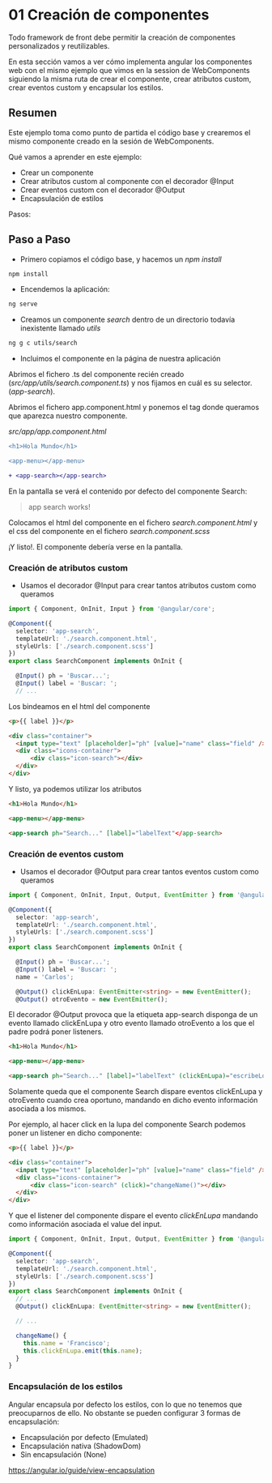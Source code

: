 # 01 Creación de componentes

Todo framework de front debe permitir la creación de componentes personalizados y reutilizables.

En esta sección vamos a ver cómo implementa angular los componentes web con el mismo ejemplo que vimos en la session de WebComponents siguiendo la misma ruta de crear el componente, crear atributos custom, crear eventos custom y encapsular los estilos.

## Resumen

Este ejemplo toma como punto de partida el código base y crearemos el mismo componente creado en la sesión de WebComponents.

Qué vamos a aprender en este ejemplo:

- Crear un componente
- Crear atributos custom al componente con el decorador @Input
- Crear eventos custom con el decorador @Output
- Encapsulación de estilos

Pasos:

## Paso a Paso

- Primero copiamos el código base, y hacemos un _npm install_

```bash
npm install
```

- Encendemos la aplicación:

```bash
ng serve
```

- Creamos un componente _search_ dentro de un directorio todavía inexistente llamado _utils_

```bash
ng g c utils/search
```

- Incluimos el componente en la página de nuestra aplicación

Abrimos el fichero .ts del componente recién creado (_src/app/utils/search.component.ts_) y nos fijamos en cuál es su selector. (_app-search_).

Abrimos el fichero app.component.html y ponemos el tag donde queramos que aparezca nuestro componente.

_src/app/app.component.html_

```diff
<h1>Hola Mundo</h1>

<app-menu></app-menu>

+ <app-search></app-search>
```

En la pantalla se verá el contenido por defecto del componente Search:

> app search works!

Colocamos el html del componente en el fichero _search.component.html_ y el css del componente en el fichero _search.component.scss_

¡Y listo!. El componente debería verse en la pantalla.

### Creación de atributos custom

- Usamos el decorador @Input para crear tantos atributos custom como queramos

```ts
import { Component, OnInit, Input } from '@angular/core';

@Component({
  selector: 'app-search',
  templateUrl: './search.component.html',
  styleUrls: ['./search.component.scss']
})
export class SearchComponent implements OnInit {

  @Input() ph = 'Buscar...';
  @Input() label = 'Buscar: ';
  // ...
```

Los bindeamos en el html del componente

```html
<p>{{ label }}</p>

<div class="container">
  <input type="text" [placeholder]="ph" [value]="name" class="field" />
  <div class="icons-container">
      <div class="icon-search"></div>
  </div>
</div>
```

Y listo, ya podemos utilizar los atributos

```html
<h1>Hola Mundo</h1>

<app-menu></app-menu>

<app-search ph="Search..." [label]="labelText"</app-search>
```

### Creación de eventos custom

- Usamos el decorador @Output para crear tantos eventos custom como queramos

```ts
import { Component, OnInit, Input, Output, EventEmitter } from '@angular/core';

@Component({
  selector: 'app-search',
  templateUrl: './search.component.html',
  styleUrls: ['./search.component.scss']
})
export class SearchComponent implements OnInit {

  @Input() ph = 'Buscar...';
  @Input() label = 'Buscar: ';
  name = 'Carlos';

  @Output() clickEnLupa: EventEmitter<string> = new EventEmitter();
  @Output() otroEvento = new EventEmitter();
```

El decorador @Output provoca que la etiqueta app-search disponga de un evento llamado clickEnLupa y otro evento llamado otroEvento a los que el padre podrá poner listeners.

```html
<h1>Hola Mundo</h1>

<app-menu></app-menu>

<app-search ph="Search..." [label]="labelText" (clickEnLupa)="escribeLog($event)"></app-search>   
```

Solamente queda que el componente Search dispare eventos clickEnLupa y otroEvento cuando crea oportuno, mandando en dicho evento información asociada a los mismos.

Por ejemplo, al hacer click en la lupa del componente Search podemos poner un listener en dicho componente:

```html
<p>{{ label }}</p>

<div class="container">
  <input type="text" [placeholder]="ph" [value]="name" class="field" />
  <div class="icons-container">
      <div class="icon-search" (click)="changeName()"></div>
  </div>
</div>
```

Y que el listener del componente dispare el evento _clickEnLupa_ mandando como información asociada el value del input.

```ts
import { Component, OnInit, Input, Output, EventEmitter } from '@angular/core';

@Component({
  selector: 'app-search',
  templateUrl: './search.component.html',
  styleUrls: ['./search.component.scss']
})
export class SearchComponent implements OnInit {
  // ...
  @Output() clickEnLupa: EventEmitter<string> = new EventEmitter();

  // ...

  changeName() {
    this.name = 'Francisco';
    this.clickEnLupa.emit(this.name);
  }
}
```

### Encapsulación de los estilos

Angular encapsula por defecto los estilos, con lo que no tenemos que preocuparnos de ello. No obstante se pueden configurar 3 formas de encapsulación:

- Encapsulación por defecto (Emulated)
- Encapsulación nativa (ShadowDom)
- Sin encapsulación (None)

https://angular.io/guide/view-encapsulation
